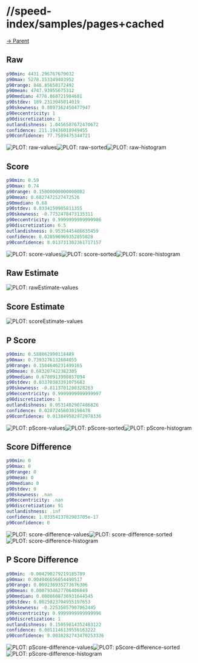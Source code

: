 
# //speed-index/samples/pages+cached

[→ Parent](../..)


## Raw


```yaml
p90min: 4431.296767679032
p90max: 5278.153349403952
p90range: 846.85658172492
p90mean: 4747.93955675312
p90median: 4776.868721984681
p90stdev: 189.2313045014019
p90skewness: 0.8097362450477947
p90eccentricity: 1
p90discretization: 1
outlandishness: 1.0456587672470672
confidence: 211.19436018949455
p90confidence: 77.7589475344721

```

![PLOT: raw-values](./raw/values.svg)![PLOT: raw-sorted](./raw/sorted.svg)![PLOT: raw-histogram](./raw/histogram.svg)
## Score


```yaml
p90min: 0.59
p90max: 0.74
p90range: 0.15000000000000002
p90mean: 0.6827472527472526
p90median: 0.68
p90stdev: 0.0334159905811355
p90skewness: -0.7752478473135311
p90eccentricity: 0.9999999999999986
p90discretization: 6.5
outlandishness: 0.9535445486635459
confidence: 0.028596969352855828
p90confidence: 0.013731302361717157

```

![PLOT: score-values](./score/values.svg)![PLOT: score-sorted](./score/sorted.svg)![PLOT: score-histogram](./score/histogram.svg)
## Raw Estimate

![PLOT: rawEstimate-values](./rawEstimate/values.svg)
## Score Estimate

![PLOT: scoreEstimate-values](./scoreEstimate/values.svg)
## P Score


```yaml
p90min: 0.588862990118489
p90max: 0.7393276132684055
p90range: 0.1504646231499165
p90mean: 0.683207422382305
p90median: 0.6780913998857094
p90stdev: 0.03370383391075683
p90skewness: -0.8113701280328263
p90eccentricity: 0.9999999999999997
p90discretization: 1
outlandishness: 0.9531402907486826
confidence: 0.02872456030198478
p90confidence: 0.013849582972978336

```

![PLOT: pScore-values](./pScore/values.svg)![PLOT: pScore-sorted](./pScore/sorted.svg)![PLOT: pScore-histogram](./pScore/histogram.svg)
## Score Difference


```yaml
p90min: 0
p90max: 0
p90range: 0
p90mean: 0
p90median: 0
p90stdev: 0
p90skewness: .nan
p90eccentricity: .nan
p90discretization: 91
outlandishness: .inf
confidence: 1.0335413782903705e-17
p90confidence: 0

```

![PLOT: score-difference-values](./score-difference/values.svg)![PLOT: score-difference-sorted](./score-difference/sorted.svg)![PLOT: score-difference-histogram](./score-difference/histogram.svg)
## P Score Difference


```yaml
p90min: -0.004290279219185789
p90max: 0.004946656054490517
p90range: 0.009236935273676306
p90mean: 0.0007934627706406849
p90median: 0.0008608736931644545
p90stdev: 0.0025023704955197653
p90skewness: -0.22535857907062445
p90eccentricity: 0.9999999999999996
p90discretization: 1
outlandishness: 0.15059814352483122
confidence: 0.0011146139556163222
p90confidence: 0.0010282743470253336

```

![PLOT: pScore-difference-values](./pScore-difference/values.svg)![PLOT: pScore-difference-sorted](./pScore-difference/sorted.svg)![PLOT: pScore-difference-histogram](./pScore-difference/histogram.svg)